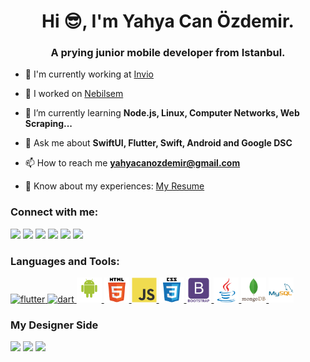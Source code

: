 
<!--
**yahyacanozdemir/yahyacanozdemir** is a ✨ _special_ ✨ repository because its `README.md` (this file) appears on your GitHub profile.

Here are some ideas to get you started:

- 🔭 I’m currently working on ...
- 🌱 I’m currently learning ...
- 👯 I’m looking to collaborate on ...
- 🤔 I’m looking for help with ...
- 💬 Ask me about ...
- 📫 How to reach me: ...
- 😄 Pronouns: ...
- ⚡ Fun fact: ...
-->

<h1 align="center">Hi 😎, I'm Yahya Can Özdemir.</h1>
<h3 align="center">A prying junior mobile developer from Istanbul.</h3>

- 🔭 I'm currently working at [Invio](https://www.invio.com/)

- 🔭 I worked on [Nebilsem](https://www.nebilsem.com/)

- 🌱 I’m currently learning **Node.js, Linux, Computer Networks, Web Scraping...**

- 💬 Ask me about **SwiftUI, Flutter, Swift, Android and Google DSC**

- 📫 How to reach me **yahyacanozdemir@gmail.com**

- 📄 Know about my experiences: [My Resume](https://drive.google.com/file/d/1-vRJtYvAfOkgoWrjiIkr2FjpX-Da4iyt/view?usp=sharing)

<h3 align="left">Connect with me:</h3>
<p align="left">
<a href="https://linkedin.com/in/yahyacanozdemir" target="blank"><img src="https://img.icons8.com/doodle/48/000000/linkedin--v2.png"></a>
<a href="https://dribbble.com/yahyacanozdemir" target="blank"><img src="https://img.icons8.com/doodle/48/000000/dribbble-old-logo.png"></a>
<a href="https://codepen.io/yahyacanozdemir" target="blank"><img src="https://img.icons8.com/color/48/000000/codepen.png"></a>
<a href="https://stackoverflow.com/users/15403630/yahya-can-%c3%96zdemir" target="blank"><img src="https://img.icons8.com/color/48/000000/stackoverflow.png"></a>
<a href="https://instagram.com/yahyacanozdemir" target="blank"><img src="https://img.icons8.com/doodle/48/000000/instagram-new.png"></a>
<a href="https://twitter.com/yahyacanozdemir" target="blank"><img src="https://img.icons8.com/doodle/48/000000/twitter--v1.png"></a>

</p>

<h3 align="left">Languages and Tools:</h3>

<p align="left">
<a href="https://flutter.dev" target="_blank"> <img src="https://www.vectorlogo.zone/logos/flutterio/flutterio-icon.svg" alt="flutter" width="40" height="40"/> </a>
<a href="https://dart.dev" target="_blank"> <img src="https://www.vectorlogo.zone/logos/dartlang/dartlang-icon.svg" alt="dart" width="40" height="40"/> </a>
<a href="https://developer.android.com" target="_blank"> <img src="https://raw.githubusercontent.com/devicons/devicon/master/icons/android/android-original-wordmark.svg" alt="android" width="40" height="40"/> </a> 
<a href="https://www.w3.org/html/" target="_blank"> <img src="https://raw.githubusercontent.com/devicons/devicon/master/icons/html5/html5-original-wordmark.svg" alt="html5" width="40" height="40"/> </a>
<a href="https://developer.mozilla.org/en-US/docs/Web/JavaScript" target="_blank"> <img src="https://raw.githubusercontent.com/devicons/devicon/master/icons/javascript/javascript-original.svg" alt="javascript" width="40" height="40"/> </a>
<a href="https://www.w3schools.com/css/" target="_blank"> <img src="https://raw.githubusercontent.com/devicons/devicon/master/icons/css3/css3-original-wordmark.svg" alt="css3" width="40" height="40"/> </a>  
<a href="https://getbootstrap.com" target="_blank"> <img src="https://raw.githubusercontent.com/devicons/devicon/master/icons/bootstrap/bootstrap-plain-wordmark.svg" alt="bootstrap" width="40" height="40"/> </a>
<a href="https://www.java.com" target="_blank"> <img src="https://raw.githubusercontent.com/devicons/devicon/master/icons/java/java-original.svg" alt="java" width="40" height="40"/> </a>  <a href="https://www.mongodb.com/" target="_blank"> <img src="https://raw.githubusercontent.com/devicons/devicon/master/icons/mongodb/mongodb-original-wordmark.svg" alt="mongodb" width="40" height="40"/> </a> <a href="https://www.mysql.com/" target="_blank"> <img src="https://raw.githubusercontent.com/devicons/devicon/master/icons/mysql/mysql-original-wordmark.svg" alt="mysql" width="40" height="40"/> </a> </p>

<h3 align="left">My Designer Side</h3>
<p align="left">
<a href="https://www.adobe.com/tr/products/photoshop.html" target="_blank"> <img src="https://img.icons8.com/doodle/48/000000/adobe-photoshop.png"></a>
<a href="https://www.adobe.com/tr/products/premiere.html" target="_blank"> <img src="https://img.icons8.com/fluent/48/000000/adobe-premiere-pro.png"></a>
<a href="https://www.adobe.com/tr/products/aftereffects.html" target="_blank"> <img src="https://img.icons8.com/fluent/48/000000/adobe-after-effects.png"></a>
  
</p>



